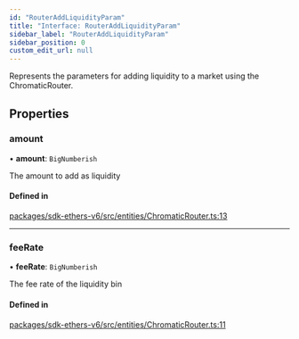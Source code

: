 ```yaml
---
id: "RouterAddLiquidityParam"
title: "Interface: RouterAddLiquidityParam"
sidebar_label: "RouterAddLiquidityParam"
sidebar_position: 0
custom_edit_url: null
---
```


Represents the parameters for adding liquidity to a market using the ChromaticRouter.

## Properties

### amount

• **amount**: `BigNumberish`

The amount to add as liquidity

#### Defined in

[packages/sdk-ethers-v6/src/entities/ChromaticRouter.ts:13](https://github.com/chromatic-protocol/sdk/blob/c1505b3/packages/sdk-ethers-v6/src/entities/ChromaticRouter.ts#L13)

___

### feeRate

• **feeRate**: `BigNumberish`

The fee rate of the liquidity bin

#### Defined in

[packages/sdk-ethers-v6/src/entities/ChromaticRouter.ts:11](https://github.com/chromatic-protocol/sdk/blob/c1505b3/packages/sdk-ethers-v6/src/entities/ChromaticRouter.ts#L11)
